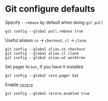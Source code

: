 # Git configure defaults

Specify `--rebase` by default when doing `git pull`

```
git config --global pull.rebase true
```

Useful aliases `co` -> `checkout`, `cl` -> `clone`

```
git config --global alias.co checkout
git config --global alias.cl clone
git config --global alias.wt worktree
```

Set pager to `bat`, if you have it installed

```
git config --global core.pager bat
```

Enable [`rerere`](https://git-scm.com/book/en/v2/Git-Tools-Rerere)

```
git config --global rerere.enabled true
```
